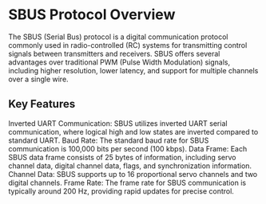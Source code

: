 # SBUS Protocol Overview
The SBUS (Serial Bus) protocol is a digital communication protocol commonly used in radio-controlled (RC) systems for transmitting control signals between transmitters and receivers. SBUS offers several advantages over traditional PWM (Pulse Width Modulation) signals, including higher resolution, lower latency, and support for multiple channels over a single wire.

## Key Features
Inverted UART Communication: SBUS utilizes inverted UART serial communication, where logical high and low states are inverted compared to standard UART.
Baud Rate: The standard baud rate for SBUS communication is 100,000 bits per second (100 kbps).
Data Frame: Each SBUS data frame consists of 25 bytes of information, including servo channel data, digital channel data, flags, and synchronization information.
Channel Data: SBUS supports up to 16 proportional servo channels and two digital channels.
Frame Rate: The frame rate for SBUS communication is typically around 200 Hz, providing rapid updates for precise control.